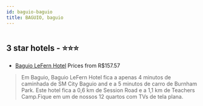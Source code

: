 ```yaml
---
id: baguio-baguio
title: BAGUIO, baguio
---
```


<center><img src="https://i.travelapi.com/hotels/20000000/19180000/19178300/19178245/674c33fb_z.jpg" alt="" /></center>


##  3 star hotels - ⭐️⭐️⭐️

-    [Baguio LeFern Hotel](https://www.hurb.com/br/aud/https://www.hurb.com/br/hotels/baguio/baguio-lefern-hotel-HT-TKA0?cmp=18055) Prices from R$157.57
   > Em Baguio, Baguio LeFern Hotel fica a apenas 4 minutos de caminhada de SM City Baguio and e a 5 minutos de carro de Burnham Park.  Este hotel fica a 0,6 km de Session Road e a 1,1 km de Teachers Camp.Fique em um de nossos 12 quartos com TVs de tela plana.
